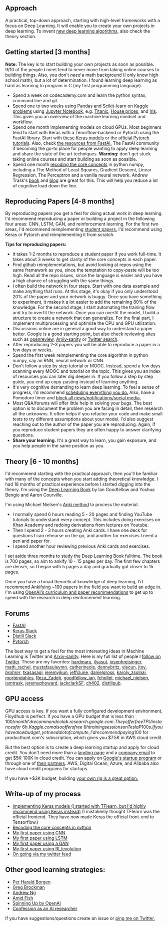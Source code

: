 ## Approach
A practical, top-down approach, starting with high-level frameworks with a focus on Deep Learning. It will enable you to create your own projects in deep learning. To invent [new deep learning algorithms](https://www.reddit.com/r/MachineLearning/comments/73n9pm/d_confession_as_an_ai_researcher_seeking_advice/), also check the theory section. 

## Getting started [3 months]
**Note:** The key is to start building your own projects as soon as possible. 9/10 of the people I meet tend to never move from taking online courses to building things. Also, you don't _need_ a math background (I only know high school math), but a lot of determination. I found learning deep learning as hard as learning to program in C (my first programming language). 
- Spend a week on codecademy.com and learn the python syntax, command line and git. 
- Spend one to two weeks using [Pandas](https://www.youtube.com/watch?v=yzIMircGU5I&list=PL5-da3qGB5ICCsgW1MxlZ0Hq8LL5U3u9y) and [Scikit-learn](http://scikit-learn.org/stable/) on [Kaggle problems](https://www.kaggle.com/competitions?sortBy=grouped&group=general&page=1&pageSize=20&category=gettingStarted) using [Jupyter Notebook](https://www.youtube.com/watch?v=HW29067qVWk&t=375s), e.g. [Titanic](https://www.kaggle.com/c/titanic), [House prices](https://www.kaggle.com/c/house-prices-advanced-regression-techniques), and [Iris](https://www.kaggle.com/uciml/iris). This gives you an overview of the machine learning mindset and workflow. 
- Spend one month implementing models on cloud GPUs. Most beginners tend to start with Keras with a Tenorflow-backend or Pytorch using the FastAI library. Start with [these Keras models](https://github.com/keras-team/keras/tree/master/examples) or the [official Pytorch tutorials](https://pytorch.org/tutorials/). Also, check [the resources from FastAI.](http://course.fast.ai/) The FastAI community if becoming the go-to place for people wanting to apply deep learning and share the state of the art techniques. **Warning:** don't get stuck taking online courses and start building as soon as possible.
- Spend one month [recoding the core concepts](https://github.com/emilwallner/Deep-Learning-From-Scratch) in python numpy, including a The Method of Least Squares, Gradient Descent, Linear Regression, The Perceptron and a vanilla neural network. Andrew Trask's [book](https://www.manning.com/books/grokking-deep-learning) and [blog](https://iamtrask.github.io/) are great for this. This will help you reduce a lot of cognitive load down the line. 

## Reproducing Papers [4-8 months]
By reproducing papers you get a feel for doing actual work in deep learning. I'd recommend reproducing a paper or building a project in the following four areas: CNN, LSTM, GAN, and reinforcement learning.  For the first two areas, I'd recommend reimplementing [student papers.](http://cs231n.stanford.edu/reports.html) I'd recommend using Keras or Pytorch and reimplementing it from scratch.

**Tips for reproducing papers:**
- It takes 1-2 months to reproduce a student paper if you work full-time. It takes about 3 weeks to get clarity of the core concepts in each paper.
- Find github reimplementations, but avoid looking at repos using the same framework as you, since the temptation to copy-paste will be too high. Read all the repo issues, since the language is easier and you have a high chance of struggling with the same things.
- I often build the network in four steps. Start with one data example and make anything that runs. At this stage, it's okay if you only understood 20% of the paper and your network is buggy. Once you have something to experiment, it makes it a lot easier to add the remaining 80% of the knowledge. For the second stage, I start automating the training flow and try to overfit the network. Once you can overfit the model, I build a structure to create a network that can generalize. For the final part, I implement multiprocessing and optimize the CPU and GPU utilization. 
- Discussions online are in general a good way to understand a paper better. Google is a good starting point, but also check reviewing sites such as [openreview](openreview.net), [Arxiv-sanity](http://www.arxiv-sanity.com/) or [Twitter search](https://twitter.com/search-advanced).
- After reproducing 2-3 papers you will be able to reproduce a paper in a few days or weeks.  
- Spend the first week reimplementing the core algorithm in python numpy, say an RNN, neural network or CNN.
- Don't follow a step by step tutorial or MOOC. Instead, spend a few days scanning every MOOC and tutorial on the topic. This gives you an index of resources you can later dig deeper in. If you follow a step by step guide, you end up copy-pasting instead of learning anything.
- It's very cognitive demanding to learn deep learning. To feel a sense of progress, I'd recommend [scheduling everything you do.](https://twitter.com/EmilWallner/status/955684571202359297) Also, have a Pomodoro timer and [block all news/notifications/social media.](https://twitter.com/EmilWallner/status/948200877680201729)
- Most Q&A/forums will offer little help in solving your bugs. The best option is to document the problem you are facing in detail, then research all the unknowns. It often helps if you refactor your code and make small tests to try different assumptions about your model. I'd also suggest reaching out to the author of the paper you are reproducing. Again, if you reproduce student papers they are often happy to answer clarifying questions.
- **Share your learning.** It's a great way to learn, you gain exposure, and you help people in the same position as you. 

## Theory [6 - 10 months]
I'd recommend starting with the practical approach, then you'll be familiar with many of the concepts when you start adding theoretical knowledge. I had 18 months of practical experience before I started digging into the theory. I'm using the [Deep Learning Book](http://www.deeplearningbook.org/) by Ian Goodfellow and Yoshua Bengio and Aaron Courville. 

I'm using Michael Nielsen's [Anki method](http://augmentingcognition.com/ltm.html) to process the material. 
- I normally spend 6 hours reading 5 - 20 pages and finding YouTube tutorials to understand every concept. This includes doing exercises on Khan Academy and redoing derivations from lectures on Youtube.
- Then I spend 2 - 3 hours creating Anki cards. I have one deck for questions I can rehearse on the go, and another for exercises I need a pen and paper for. 
- I spend another hour reviewing previous Anki cards and exercises.

I set aside three months to study the Deep Learning Book fulltime. The book is 700 pages, so aim to ankify 10 - 15 pages per day. The first few chapters are denser, so I began with 5 pages a day and gradually got closer to 15 pages. 

Once you have a broad theoretical knowledge of deep learning, I'd recommend Ankifying ~100 papers in the field you want to build an edge in. I'm using [OpenAI's curriculum and paper recommendations](https://spinningup.openai.com/en/latest/) to get up to speed with the research in deep reinforcement learning. 

## Forums
- [FastAI](http://forums.fast.ai/)
- [Keras Slack](https://keras-slack-autojoin.herokuapp.com/)
- [Distill Slack](https://join.slack.com/t/distillpub/shared_invite/enQtMzg1NzU3MzEzMTg3LWJkNmQ4Y2JlNjJkNDlhYTU2ZmQxMGFkM2NiMTI2NGVjNzJkOTdjNTFiOGZmNDBjNTEzZGUwM2U0Mzg4NDAyN2E)
- [Pytorch](https://discuss.pytorch.org/)

The best way to get a feel for the most interesting ideas in Machine Learning is Twitter and [Arxiv-sanity](http://www.arxiv-sanity.com/). Here is my full list of people I [follow on Twitter](https://twitter.com/following). These are my favorites: [hardmaru](https://twitter.com/hardmaru), [ilyasut](https://twitter.com/ilyasut), [josephreisinger](https://twitter.com/josephreisinger), [math_rachel](https://twitter.com/math_rachel), [mustafasuleymn](https://twitter.com/mustafasuleymn), [catherineols](https://twitter.com/catherineols), [dennybritz](https://twitter.com/dennybritz), [ylecun](https://twitter.com/ylecun), [jtoy](https://twitter.com/jtoy), [_brohrer_](https://twitter.com/_brohrer_), [tkasasagi](https://twitter.com/tkasasagi), [jeremyjkun](https://twitter.com/jeremyjkun), [jeffclune](https://twitter.com/jeffclune), [danielgross](https://twitter.com/danielgross), [karoly_zsolnai](https://twitter.com/karoly_zsolnai), [mortendahlcs](https://twitter.com/mortendahlcs), [Reza_Zadeh](https://twitter.com/Reza_Zadeh), [goodfellow_ian](https://twitter.com/goodfellow_ian), [fchollet](https://twitter.com/fchollet), [michael_nielsen](https://twitter.com/michael_nielsen), [iamtrask](https://twitter.com/iamtrask), [jeremyphoward](https://twitter.com/jeremyphoward), [jackclarkSF](https://twitter.com/jackclarkSF), [ch402](https://twitter.com/ch402), [distillpub](https://twitter.com/distillpub).


## GPU access
GPU access is key. If you want a fully configured development environment, Floydhub is perfect. If you have a GPU budget that is less than 100$/month I'd recommend colab.research.google.com. They offer free TPU instances for ~6h. Kaggle.com also offers free ~6h training sessions on Tesla P100s. If you have a low budget, yet need a lot of compute, I'd recommend paying 100$ for producthunt.com's subscription, which gives you $7.5K in AWS cloud credit. 

But the best option is to create a deep learning startup and apply for cloud credit. You don't need more than a [landing page](https://readymag.com/) and a [company email](https://www.zoho.eu/) to get $5K-100K in cloud credit. You can apply on [Google's startup program](https://cloud.google.com/developers/startups/) or through one of [their partners](https://docs.google.com/spreadsheets/d/15nQTTOoi9yoeRvsRXGNZeY46FA1pKPb0fq3_qNpzz3w/edit?usp=sharing). AWS, Digital Ocean, Azure, and Alibaba also have cloud credit programs for startups.

If you have +$3K budget, building [your own rig is a great option.](https://medium.com/the-mission/why-building-your-own-deep-learning-computer-is-10x-cheaper-than-aws-b1c91b55ce8c) 


## Write-up of my process
- [Implementing Keras models (I started with TFlearn, but I'd highly recommend using Keras instead)](https://blog.floydhub.com/my-first-weekend-of-deep-learning/) (I mistakenly thought TFlearn was the official frontend. They have now made Keras the official front-end to Tensorflow.)
- [Recoding the core concepts in python](https://blog.floydhub.com/coding-the-history-of-deep-learning/)
- [My first paper using CNN](https://blog.floydhub.com/colorizing-b&w-photos-with-neural-networks/)
- [My first paper using LSTM](https://blog.floydhub.com/turning-design-mockups-into-code-with-deep-learning/)
- [My first paper using a GAN](http://www.aiartonline.com/design/emil-wallner/)
- [My first paper using RL/evolution](https://github.com/corewarai/open_project)
- [On going via my twitter feed](https://twitter.com/EmilWallner)

## Other good learning strategies:
- [Per Harald Borgen](https://medium.com/learning-new-stuff/machine-learning-in-a-year-cdb0b0ebd29c)
- [Greg Brockman](https://www.quora.com/What-are-the-best-ways-to-pick-up-Deep-Learning-skills-as-an-engineer)
- [Andrew Ng](https://www.youtube.com/watch?v=F1ka6a13S9I)
- [Amid Fish](http://amid.fish/reproducing-deep-rl)
- [Spinning Up by OpenAI](https://spinningup.openai.com/en/latest/spinningup/spinningup.html)
- [Confession as an AI researcher](https://www.reddit.com/r/MachineLearning/comments/73n9pm/d_confession_as_an_ai_researcher_seeking_advice/)

If you have suggestions/questions create an issue or [ping me on Twitter.](https://twitter.com/EmilWallner)
